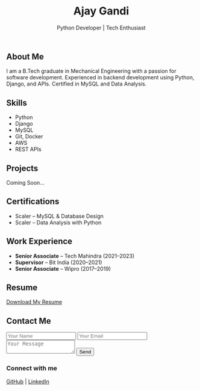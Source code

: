 <!DOCTYPE html>
<html lang="en">
<head>
  <meta charset="UTF-8" />
  <meta name="viewport" content="width=device-width, initial-scale=1.0"/>
  <title>Ajay Gandi | Portfolio</title>
  <link rel="stylesheet" href="style.css" />
</head>
<body>
  <header>
    <h1>Ajay Gandi</h1>
    <p>Python Developer | Tech Enthusiast</p>
  </header>

  <section id="about">
    <h2>About Me</h2>
    <p>I am a B.Tech graduate in Mechanical Engineering with a passion for software development. Experienced in backend development using Python, Django, and APIs. Certified in MySQL and Data Analysis.</p>
  </section>

  <section id="skills">
    <h2>Skills</h2>
    <ul>
      <li>Python</li>
      <li>Django</li>
      <li>MySQL</li>
      <li>Git, Docker</li>
      <li>AWS</li>
      <li>REST APIs</li>
    </ul>
  </section>

  <section id="projects">
    <h2>Projects</h2>
    <p>Coming Soon...</p>
  </section>

  <section id="certifications">
    <h2>Certifications</h2>
    <ul>
      <li>Scaler – MySQL & Database Design</li>
      <li>Scaler – Data Analysis with Python</li>
    </ul>
  </section>

  <section id="experience">
    <h2>Work Experience</h2>
    <ul>
      <li><strong>Senior Associate</strong> – Tech Mahindra (2021–2023)</li>
      <li><strong>Supervisor</strong> – Bit India (2020–2021)</li>
      <li><strong>Senior Associate</strong> – Wipro (2017–2019)</li>
    </ul>
  </section>

  <section id="resume">
    <h2>Resume</h2>
    <a href="Ajay_Resume.pdf" download>Download My Resume</a>
  </section>

  <section id="contact">
    <h2>Contact Me</h2>
    <form action="mailto:ajayajayajaya96@gmail.com" method="post" enctype="text/plain">
      <input type="text" name="Name" placeholder="Your Name" required>
      <input type="email" name="Email" placeholder="Your Email" required>
      <textarea name="Message" placeholder="Your Message"></textarea>
      <button type="submit">Send</button>
    </form>
  </section>

  <footer>
    <h3>Connect with me</h3>
    <a href="https://github.com/ajay">GitHub</a> |
    <a href="https://linkedin.com/in/ajaygandi">LinkedIn</a>
  </footer>
</body>
</html>
